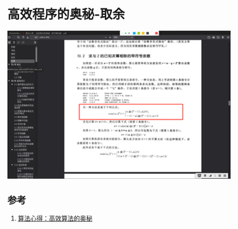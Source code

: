 # 高效程序的奥秘-取余
![wechat_2025-03-08_122833_200.png](./IMGS/wechat_2025-03-08_122833_200.png)

## 参考
1. [算法心得：高效算法的奥秘](../../006.BOOKs/算法心得：%20高效算法的奥秘（原书第2版）.pdf)
